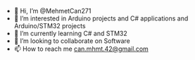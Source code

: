 - 👋 Hi, I’m @MehmetCan271
- 👀 I’m interested in Arduino projects and C# applications and Arduino/STM32 projects
- 🌱 I’m currently learning C# and STM32
- 💞️ I’m looking to collaborate on Software
- 📫 How to reach me can.mhmt.42@gmail.com

<!---
MehmetCan271/MehmetCan271 is a ✨ special ✨ repository because its `README.md` (this file) appears on your GitHub profile.
You can click the Preview link to take a look at your changes.
--->

